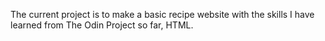 The current project is to make a basic recipe website with the skills I have learned from The Odin Project so far, HTML.